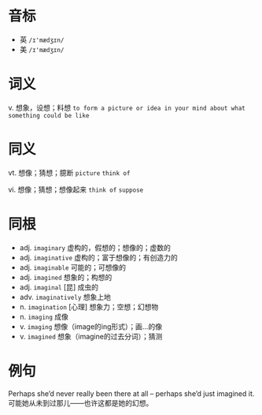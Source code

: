 # 音标

- 英 `/ɪ'mædʒɪn/`
- 美 `/ɪ'mædʒɪn/`

# 词义

v. 想象，设想；料想
`to form a picture or idea in your mind about what something could be like`

# 同义

vt. 想像；猜想；臆断
`picture` `think of`

vi. 想像；猜想；想像起来
`think of` `suppose`

# 同根

- adj. `imaginary` 虚构的，假想的；想像的；虚数的
- adj. `imaginative` 虚构的；富于想像的；有创造力的
- adj. `imaginable` 可能的；可想像的
- adj. `imagined` 想象的；构想的
- adj. `imaginal` [昆] 成虫的
- adv. `imaginatively` 想象上地
- n. `imagination` [心理] 想象力；空想；幻想物
- n. `imaging` 成像
- v. `imaging` 想像（image的ing形式）；画…的像
- v. `imagined` 想象（imagine的过去分词）；猜测

# 例句

Perhaps she’d never really been there at all – perhaps she’d just imagined it.
可能她从未到过那儿——也许这都是她的幻想。


